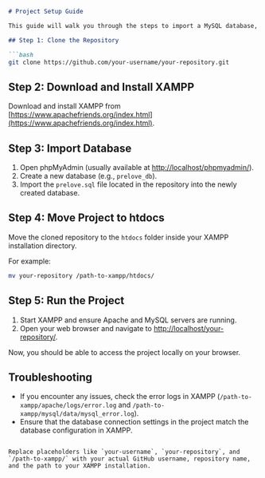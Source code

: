 ```markdown
# Project Setup Guide

This guide will walk you through the steps to import a MySQL database, set up a local development environment using XAMPP, and run the project on your local machine.

## Step 1: Clone the Repository

```bash
git clone https://github.com/your-username/your-repository.git
```

## Step 2: Download and Install XAMPP

Download and install XAMPP from [https://www.apachefriends.org/index.html](https://www.apachefriends.org/index.html).

## Step 3: Import Database

1. Open phpMyAdmin (usually available at [http://localhost/phpmyadmin/](http://localhost/phpmyadmin/)).
2. Create a new database (e.g., `prelove_db`).
3. Import the `prelove.sql` file located in the repository into the newly created database.

## Step 4: Move Project to htdocs

Move the cloned repository to the `htdocs` folder inside your XAMPP installation directory.

For example:

```bash
mv your-repository /path-to-xampp/htdocs/
```

## Step 5: Run the Project

1. Start XAMPP and ensure Apache and MySQL servers are running.
2. Open your web browser and navigate to [http://localhost/your-repository/](http://localhost/your-repository/).

Now, you should be able to access the project locally on your browser.

## Troubleshooting

- If you encounter any issues, check the error logs in XAMPP (`/path-to-xampp/apache/logs/error.log` and `/path-to-xampp/mysql/data/mysql_error.log`).
- Ensure that the database connection settings in the project match the database configuration in XAMPP.

```

Replace placeholders like `your-username`, `your-repository`, and `/path-to-xampp/` with your actual GitHub username, repository name, and the path to your XAMPP installation.
